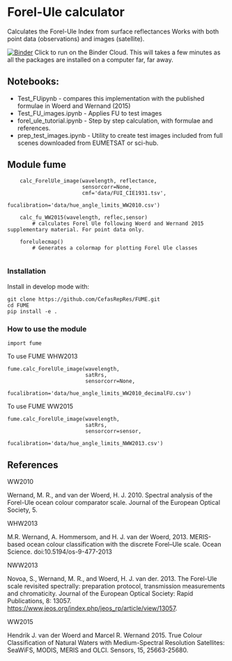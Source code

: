 # Forel-Ule calculator
Calculates the Forel-Ule Index from surface reflectances
Works with both point data (observations) and images (satellite). 

[![Binder](https://mybinder.org/badge_logo.svg)](https://mybinder.org/v2/gh/CefasRepRes/FUME/HEAD)
Click to run on the Binder Cloud. This will takes a few minutes as all the packages are installed on a computer far, far away.

## Notebooks:

* Test_FUipynb - compares this implementation with the published formulae in Woerd and Wernand (2015) 
* Test_FU_images.ipynb - Applies FU to test images 
* forel_ule_tutorial.ipynb - Step by step calculation, with formulae and references.
* prep_test_images.ipynb - Utility to create test images included from full scenes downloaded from EUMETSAT or sci-hub.

## Module fume
```
    calc_ForelUle_image(wavelength, reflectance, 
                        sensorcorr=None, 
                        cmf='data/FUI_CIE1931.tsv',
                        fucalibration='data/hue_angle_limits_WW2010.csv')
                        
    calc_fu_WW2015(wavelength, reflec,sensor)
        # calculates Forel Ule following Woerd and Wernand 2015 supplementary material. For point data only.
        
    forelulecmap()
        # Generates a colormap for plotting Forel Ule classes
        
```

### Installation 
Install in develop mode with:

    git clone https://github.com/CefasRepRes/FUME.git
    cd FUME
    pip install -e . 

### How to use the module

```
import fume
```

To use FUME WHW2013

```
fume.calc_ForelUle_image(wavelength, 
                         satRrs,
                         sensorcorr=None,
                         fucalibration='data/hue_angle_limits_WW2010_decimalFU.csv')
```

To use FUME WW2015
```
fume.calc_ForelUle_image(wavelength, 
                         satRrs,
                         sensorcorr=sensor,
                         fucalibration='data/hue_angle_limits_NWW2013.csv')
```

## References

WW2010

Wernand, M. R., and van der Woerd, H. J. 2010. Spectral analysis of the Forel-Ule ocean colour comparator scale. Journal of the European Optical Society, 5.

WHW2013

M.R. Wernand, A. Hommersom, and H. J. van der Woerd, 2013. MERIS-based ocean colour classification with the discrete Forel–Ule scale. Ocean Science. doi:10.5194/os-9-477-2013

NWW2013

Novoa, S., Wernand, M. R., and Woerd, H. J. van der. 2013. The Forel-Ule scale revisited spectrally: preparation protocol, transmission measurements and chromaticity. Journal of the European Optical Society: Rapid Publications, 8: 13057. https://www.jeos.org/index.php/jeos_rp/article/view/13057.

WW2015

Hendrik J. van der Woerd and Marcel R. Wernand 2015. True Colour Classification of Natural Waters with Medium-Spectral Resolution Satellites: SeaWiFS, MODIS, MERIS and OLCI. Sensors, 15, 25663-25680.

